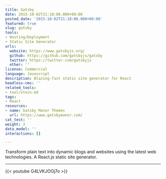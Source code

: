 ```yaml
---
title: Gatsby
date: 2015-10-02T21:18:00.000+00:00
posted_date: '2015-10-02T21:18:00.000+00:00'
featured: true
slug: gatsby
tools:
- Hosting/Deployment
- Static Site Generator
urls:
  website: https://www.gatsbyjs.org/
  github: https://github.com/gatsbyjs/gatsby
  twitter: https://twitter.com/gatsbyjs
  other: ''
license: Commercial
language: Javascript
description: Blazing-fast static site generator for React
headless-cms: ''
related_tools:
- tool/stein.md
tags:
- React
resources:
- name: Gatsby Manor Themes
  url: https://www.gatsbymanor.com/
cat_test: ''
weight: 3
data_model: ''
interactions: []

---
```

Transform plain text into dynamic blogs and websites using the latest web technologies. A React.js static site generator.

--- 

{{< youtube G4LVKJOOj7o >}}